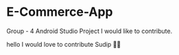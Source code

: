# E-Commerce-App
Group - 4 Android Studio Project
I would like to contribute. 

hello I would love to contribute Sudip 👍🏻